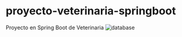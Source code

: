 # proyecto-veterinaria-springboot
Proyecto en Spring Boot de Veterinaria
![database](https://github.com/mzrtcode/proyecto-veterinaria-springboot/assets/71569136/48ddcfb8-4f89-4153-9844-7d6425003b8c)
